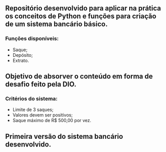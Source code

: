## Repositório desenvolvido para aplicar na prática os conceitos de Python e funções para criação de um sistema bancário básico.

### Funções disponíveis:
- Saque;
- Depósito;
- Extrato.

## Objetivo de absorver o conteúdo em forma de desafio feito pela DIO.

### Critérios do sistema:
- Limite de 3 saques;
- Valores devem ser positivos;
- Saque máximo de R$ 500,00 por vez.

## Primeira versão do sistema bancário desenvolvido.